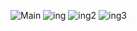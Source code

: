 ![Main](https://user-images.githubusercontent.com/57925467/91982136-c6709180-ed64-11ea-9670-0b90a565c885.PNG)
![ing](https://user-images.githubusercontent.com/57925467/91982341-0fc0e100-ed65-11ea-8978-9a128cbd82ce.png)
![ing2](https://user-images.githubusercontent.com/57925467/91982344-10f20e00-ed65-11ea-807f-b216fa3d3c2e.png)
![ing3](https://user-images.githubusercontent.com/57925467/91982345-10f20e00-ed65-11ea-99af-9c0107ec2ae2.PNG)
